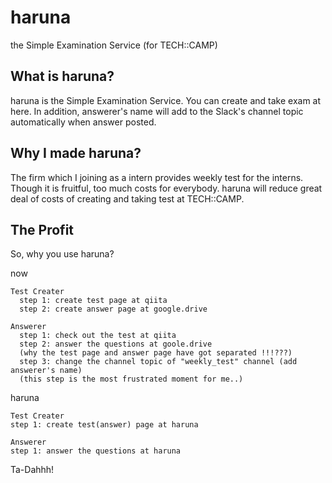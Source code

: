 # haruna
the Simple Examination Service (for TECH::CAMP)

## What is haruna?
  haruna is the Simple Examination Service. You can create and take exam at here. In addition, answerer's name will add to the Slack's channel topic automatically when answer posted.

## Why I made haruna?
  The firm which I joining as a intern provides weekly test for the interns. Though it is fruitful, too much costs for everybody. haruna will reduce great deal of costs of creating and taking test at TECH::CAMP.

## The Profit
  So, why you use haruna?

  now
  ```
  Test Creater
    step 1: create test page at qiita
    step 2: create answer page at google.drive

  Answerer
    step 1: check out the test at qiita
    step 2: answer the questions at goole.drive
    (why the test page and answer page have got separated !!!???)
    step 3: change the channel topic of "weekly_test" channel (add answerer's name)
    (this step is the most frustrated moment for me..)
  ```

  haruna
  ```
  Test Creater
  step 1: create test(answer) page at haruna

  Answerer
  step 1: answer the questions at haruna
  ```

  Ta-Dahhh!
